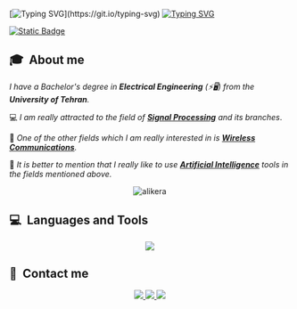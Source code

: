 
[![Typing SVG](https://readme-typing-svg.demolab.com/?font=Exo&weight=500&duration=2000&pause=3000&color=B82626&width=650&height=100&lines=Hello+my+dear+friend+👋;Welcome+to+my+GitHub+account!)](https://git.io/typing-svg)
[![Typing SVG](https://readme-typing-svg.demolab.com?font=Exo&weight=500&duration=2000&pause=3000&color=0E0C5A&multiline=true&width=650&height=100&lines=Erfan+Panahi+|+Research+Assistant+;B.Sc.+in+Electrical+Engineering+at+University+of+Tehran;+Signal+Processing+%7C+Wireless+Communications+%7C+Artificial+Intelligence)](https://git.io/typing-svg)

[![Static Badge](https://img.shields.io/badge/Personal-Webpage-blue)](https://erfanpanahi.github.io/)

## 🎓 &nbsp;About me
*I have a Bachelor's degree in ***Electrical Engineering*** (⚡🖥️) from the ***University of Tehran***.*

💻 *I am really attracted to the field of [**Signal Processing**](https://github.com/stars/ErfanPanahi/lists/signal-processing) and its branches*. 

📶 *One of the other fields which I am really interested in is [**Wireless Communications**](https://github.com/stars/ErfanPanahi/lists/communication-systems).*

🧠 *It is better to mention that I really like to use [**Artificial Intelligence**](https://github.com/stars/ErfanPanahi/lists/intelligent-systems) tools in the fields mentioned above.* 

<p align="center"> <img src="https://komarev.com/ghpvc/?username=erfanpanahi&label=Profile%20views" alt="alikera" /> </p>


## 💻 &nbsp;Languages and Tools
<p align="center"><img src="https://skillicons.dev/icons?i=py,r,matlab,cpp,c,pytorch,vscode,visualstudio,latex,anaconda,arduino,ps,&perline=12"><p>
  
## 💬 &nbsp;Contact me
<p align="center">
  <a href="https://www.linkedin.com/in/ErfanPanahi/"rel="nofollow noreferrer"><img src="https://skillicons.dev/icons?i=linkedin&perline=6">
  <a href="mailto:erfanpanahhi@gmail.com" rel="nofollow noreferrer"><img src="https://skillicons.dev/icons?i=gmail&perline=6">
  <a href="https://www.github.com/in/ErfanPanahi/" rel="nofollow noreferrer"><img src="https://skillicons.dev/icons?i=github&perline=6">
<p>

<!--
**ErfanPanahi/ErfanPanahi** is a ✨ _special_ ✨ repository because its `README.md` (this file) appears on your GitHub profile.

Here are some ideas to get you started:

- 🔭 I’m currently working on ...
- 🌱 I’m currently learning ...
- 👯 I’m looking to collaborate on ...
- 🤔 I’m looking for help with ...
- 💬 Ask me about ...
- 📫 How to reach me: ...
- 😄 Pronouns: ...
- ⚡ Fun fact: ...
💻🔌🔋🎓
-->
